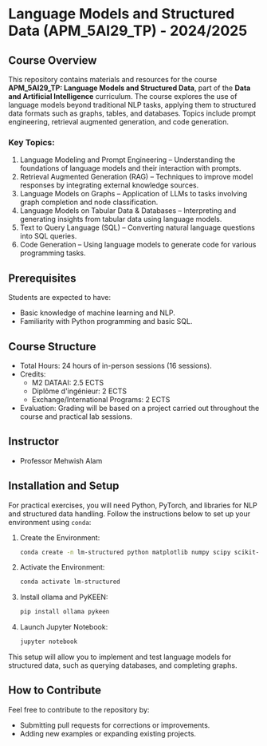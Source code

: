 # Language Models and Structured Data (APM_5AI29_TP) - 2024/2025

## Course Overview

This repository contains materials and resources for the course **APM_5AI29_TP: Language Models and Structured Data**, part of the **Data and Artificial Intelligence** curriculum. The course explores the use of language models beyond traditional NLP tasks, applying them to structured data formats such as graphs, tables, and databases. Topics include prompt engineering, retrieval augmented generation, and code generation.

### Key Topics:

1. Language Modeling and Prompt Engineering – Understanding the foundations of language models and their interaction with prompts.
2. Retrieval Augmented Generation (RAG) – Techniques to improve model responses by integrating external knowledge sources.
3. Language Models on Graphs – Application of LLMs to tasks involving graph completion and node classification.
4. Language Models on Tabular Data & Databases – Interpreting and generating insights from tabular data using language models.
5. Text to Query Language (SQL) – Converting natural language questions into SQL queries.
6. Code Generation – Using language models to generate code for various programming tasks.

## Prerequisites

Students are expected to have:
- Basic knowledge of machine learning and NLP.
- Familiarity with Python programming and basic SQL.

## Course Structure

- Total Hours: 24 hours of in-person sessions (16 sessions).
- Credits:
  - M2 DATAAI: 2.5 ECTS
  - Diplôme d'ingénieur: 2 ECTS
  - Exchange/International Programs: 2 ECTS
- Evaluation: Grading will be based on a project carried out throughout the course and practical lab sessions.

## Instructor

- Professor Mehwish Alam

## Installation and Setup

For practical exercises, you will need Python, PyTorch, and libraries for NLP and structured data handling. Follow the instructions below to set up your environment using `conda`:

1. Create the Environment:
   ```bash
   conda create -n lm-structured python matplotlib numpy scipy scikit-image ipykernel pandas scikit-learn jupyter tqdm graphdatascience langchain langchain-core langchain-community pytorch torchvision torchaudio pytorch-cuda=12.1 -c pytorch -c nvidia -c conda-forge
   ```
2. Activate the Environment:
   ```bash
   conda activate lm-structured
   ```
3. Install ollama and PyKEEN:
   ```bash
   pip install ollama pykeen
   ```
4. Launch Jupyter Notebook:
   ```bash
   jupyter notebook
   ```

This setup will allow you to implement and test language models for structured data, such as querying databases, and completing graphs.

## How to Contribute

Feel free to contribute to the repository by:
- Submitting pull requests for corrections or improvements.
- Adding new examples or expanding existing projects.
